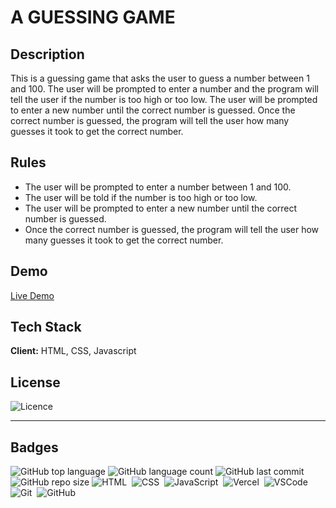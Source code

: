 # A GUESSING GAME

## Description

This is a guessing game that asks the user to guess a number between 1 and 100. The user will be prompted to enter a number and the program will tell the user if the number is too high or too low. The user will be prompted to enter a new number until the correct number is guessed. Once the correct number is guessed, the program will tell the user how many guesses it took to get the correct number.

## Rules

- The user will be prompted to enter a number between 1 and 100.
- The user will be told if the number is too high or too low.
- The user will be prompted to enter a new number until the correct number is guessed.
- Once the correct number is guessed, the program will tell the user how many guesses it took to get the correct number.

## Demo

[Live Demo](https://guessing-game-teal.vercel.app/)

## Tech Stack

**Client:** HTML, CSS, Javascript

## License

![Licence](https://img.shields.io/github/license/codabytez/guessing_game?style=flat-square)

---

## Badges

![GitHub top language](https://img.shields.io/github/languages/top/codabytez/guessing_game?style=for-the-badge)
![GitHub language count](https://img.shields.io/github/languages/count/codabytez/guessing_game?style=for-the-badge)
![GitHub last commit](https://img.shields.io/github/last-commit/codabytez/guessing_game?style=for-the-badge)
![GitHub repo size](https://img.shields.io/github/repo-size/codabytez/guessing_game?style=for-the-badge)
![HTML](https://img.shields.io/badge/HTML-05122A?style=for-the-badge&logo=html5)&nbsp;
![CSS](https://img.shields.io/badge/CSS-05122A?&style=for-the-badge&logo=css3&logoColor=blue)&nbsp;
![JavaScript](https://img.shields.io/badge/JavaScript-05122A?style=for-the-badge&logo=javascript)&nbsp;
![Vercel](https://img.shields.io/badge/Vercel-05122A?style=for-the-badge&logo=vercel)&nbsp;
![VSCode](https://img.shields.io/badge/VSCode-05122A?style=for-the-badge&logo=visual-studio-code&logoColor=blue)&nbsp;
![Git](https://img.shields.io/badge/Git-05122A?style=for-the-badge&logo=git)&nbsp;
![GitHub](https://img.shields.io/badge/GitHub-05122A?style=for-the-badge&logo=github)&nbsp;
